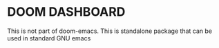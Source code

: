 # DOOM DASHBOARD

This is not part of doom-emacs.
This is standalone package that can be used
in standard GNU emacs




